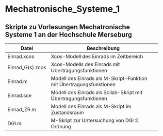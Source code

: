 # Mechatronische_Systeme_1

## Skripte zu Vorlesungen Mechatronische Systeme 1 an der Hochschule Merseburg

Datei | Beschreibung
--- | ---
Einrad.xcos | Xcos-Modell des Einrads im Zeitbereich  
Einrad_G(s).zcos | Xcos-Modells des Einrads mit Übertragungsfunktionen  
Einrad.m | Modell des Einrads als M-Skript-Funktion mit Übertragungsfunktionen
Einrad.sce | Modell des Einrads als Scilab-Skript mit Übertragungsfunktionen  
Einrad_ZR.m | Modell des Einrads als M-Skript im Zustandsraum  
DGl.m | M-Skript zur Untersuchung von DGl 2. Ordnung  
